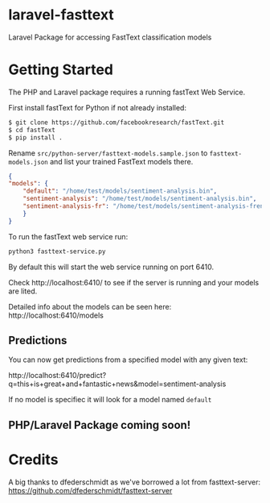 # laravel-fasttext
Laravel Package for accessing FastText classification models


# Getting Started
The PHP and Laravel package requires a running fastText Web Service.

First install fastText for Python if not already installed:
```bash
$ git clone https://github.com/facebookresearch/fastText.git
$ cd fastText
$ pip install .
```

Rename `src/python-server/fasttext-models.sample.json` to `fasttext-models.json` and list your trained FastText models there.
```json
{
"models": {
    "default": "/home/test/models/sentiment-analysis.bin",
    "sentiment-analysis": "/home/test/models/sentiment-analysis.bin",
    "sentiment-analysis-fr": "/home/test/models/sentiment-analysis-french.bin",
	}
}
```

To run the fastText web service run:
```bash
python3 fasttext-service.py
```
By default this will start the web service running on port 6410.

Check http://localhost:6410/ to see if the server is running and your models are lited.

Detailed info about the models can be seen here: http://localhost:6410/models

## Predictions
You can now get predictions from a specified model with any given text:

http://localhost:6410/predict?q=this+is+great+and+fantastic+news&model=sentiment-analysis

If no model is specifiec it will look for a model named `default`

## PHP/Laravel Package coming soon!

# Credits
A big thanks to dfederschmidt as we've borrowed a lot from fasttext-server:
https://github.com/dfederschmidt/fasttext-server

